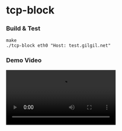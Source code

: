 tcp-block
===

### Build & Test
```
make
./tcp-block eth0 "Host: test.gilgil.net"
```

### Demo Video
![](tcp-block%20demo%20video.mp4)

